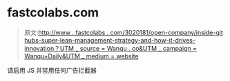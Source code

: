 # fastcolabs.com

> 原文:[http://www . fastcolabs . com/3020181/open-company/inside-git hubs-super-lean-management-strategy-and-how-it-drives-innovation？UTM _ source = Wanqu . co&UTM _ campaign = Wanqu+Daily&UTM _ medium = website](http://www.fastcolabs.com/3020181/open-company/inside-githubs-super-lean-management-strategy-and-how-it-drives-innovation?utm_source=wanqu.co&utm_campaign=Wanqu+Daily&utm_medium=website)

请启用 JS 并禁用任何广告拦截器